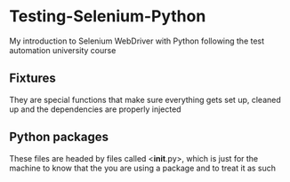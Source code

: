 # Testing-Selenium-Python

My introduction to Selenium WebDriver with Python following the test automation university course

## Fixtures

They are special functions that make sure everything gets set up, cleaned up and the dependencies are properly injected 

## Python packages

These files are headed by files called <__init__.py>, which is just for the machine to know that the you are using a package and to treat it as such 

